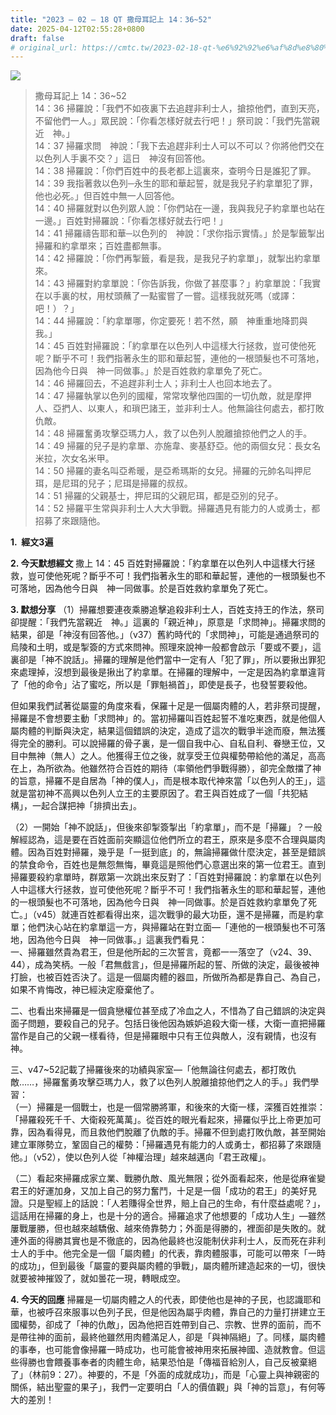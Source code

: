 ```yaml
---
title: "2023 – 02 – 18 QT 撒母耳記上 14：36~52"
date: 2025-04-12T02:55:28+0800
draft: false
# original_url: https://cmtc.tw/2023-02-18-qt-%e6%92%92%e6%af%8d%e8%80%b3%e8%a8%98%e4%b8%8a-14%ef%bc%9a3652
---
```


![](/images/qt.jpg)
> 撒母耳記上 14：36\~52  
> 14：36 掃羅說：「我們不如夜裏下去追趕非利士人，搶掠他們，直到天亮，不留他們一人。」眾民說：「你看怎樣好就去行吧！」祭司說：「我們先當親近　神。」  
> 14：37 掃羅求問　神說：「我下去追趕非利士人可以不可以？你將他們交在以色列人手裏不交？」這日　神沒有回答他。  
> 14：38 掃羅說：「你們百姓中的長老都上這裏來，查明今日是誰犯了罪。  
> 14：39 我指著救以色列─永生的耶和華起誓，就是我兒子約拿單犯了罪，他也必死。」但百姓中無一人回答他。  
> 14：40 掃羅就對以色列眾人說：「你們站在一邊，我與我兒子約拿單也站在一邊。」百姓對掃羅說：「你看怎樣好就去行吧！」  
> 14：41 掃羅禱告耶和華─以色列的　神說：「求你指示實情。」於是掣籤掣出掃羅和約拿單來；百姓盡都無事。  
> 14：42 掃羅說：「你們再掣籤，看是我，是我兒子約拿單」，就掣出約拿單來。  
> 14：43 掃羅對約拿單說：「你告訴我，你做了甚麼事？」約拿單說：「我實在以手裏的杖，用杖頭蘸了一點蜜嘗了一嘗。這樣我就死嗎（或譯：吧！）？」  
> 14：44 掃羅說：「約拿單哪，你定要死！若不然，願　神重重地降罰與我。」  
> 14：45 百姓對掃羅說：「約拿單在以色列人中這樣大行拯救，豈可使他死呢？斷乎不可！我們指著永生的耶和華起誓，連他的一根頭髮也不可落地，因為他今日與　神一同做事。」於是百姓救約拿單免了死亡。  
> 14：46 掃羅回去，不追趕非利士人；非利士人也回本地去了。  
> 14：47 掃羅執掌以色列的國權，常常攻擊他四圍的一切仇敵，就是摩押人、亞捫人、以東人，和瑣巴諸王，並非利士人。他無論往何處去，都打敗仇敵。  
> 14：48 掃羅奮勇攻擊亞瑪力人，救了以色列人脫離搶掠他們之人的手。  
> 14：49 掃羅的兒子是約拿單、亦施韋、麥基舒亞。他的兩個女兒：長女名米拉，次女名米甲。  
> 14：50 掃羅的妻名叫亞希暖，是亞希瑪斯的女兒。掃羅的元帥名叫押尼珥，是尼珥的兒子；尼珥是掃羅的叔叔。  
> 14：51 掃羅的父親基士，押尼珥的父親尼珥，都是亞別的兒子。  
> 14：52 掃羅平生常與非利士人大大爭戰。掃羅遇見有能力的人或勇士，都招募了來跟隨他。

**1.  經文3遍**

**2. 今天默想經文**
撒上 14：45 百姓對掃羅說：「約拿單在以色列人中這樣大行拯救，豈可使他死呢？斷乎不可！我們指著永生的耶和華起誓，連他的一根頭髮也不可落地，因為他今日與　神一同做事。於是百姓救約拿單免了死亡。

**3. 默想分享**
（1）掃羅想要連夜乘勝追擊追殺非利士人，百姓支持王的作法，祭司卻提醒：「我們先當親近　神。」這裏的「親近神」，原意是「求問神」。掃羅求問的結果，卻是「神沒有回答他。」（v37）舊約時代的「求問神」，可能是通過祭司的烏陵和土明，或是掣簽的方式來問神。照理來說神一般都會啟示「要或不要」，這裏卻是「神不說話」。掃羅的理解是他們當中一定有人「犯了罪」，所以要揪出罪犯來處理掉，沒想到最後是揪出了約拿單。在掃羅的理解中，一定是因為約拿單違背了「他的命令」沾了蜜吃，所以是「罪魁禍首」，即使是長子，也發誓要殺他。

但如果我們試著從屬靈的角度來看，保羅十足是一個屬肉體的人，若非祭司提醒，掃羅是不會想要主動「求問神」的。當初掃羅叫百姓起誓不准吃東西，就是他個人屬肉體的判斷與決定，結果這個錯誤的決定，造成了這次的戰爭半途而廢，無法獲得完全的勝利。可以說掃羅的骨子裏，是一個自我中心、自私自利、眷戀王位，又目中無神（無人）之人。他獲得王位之後，就享受王位與權勢帶給他的滿足，高高在上，為所欲為。他雖然符合百姓的期待（率領他們爭戰得勝），卻完全敵擋了神的旨意，掃羅不是自居為「神的僕人」，而是根本取代神來當「以色列人的王」，這就是當初神不高興以色列人立王的主要原因了。君王與百姓成了一個「共犯結構」，一起合謀把神「排擠出去」。

（2）一開始「神不說話」，但後來卻掣簽掣出「約拿單」，而不是「掃羅」？一般解經認為，這是要在百姓面前突顯這位他們所立的君王，原來是多麼不合理與屬肉體。因為百姓對掃羅，幾乎是「一挺到底」的，無論掃羅做什麼決定，甚至是錯誤的禁食命令，百姓也是無怨無悔，畢竟這是照他們心意選出來的第一位君王。直到掃羅要殺約拿單時，群眾第一次跳出來反對了：「百姓對掃羅說：約拿單在以色列人中這樣大行拯救，豈可使他死呢？斷乎不可！我們指著永生的耶和華起誓，連他的一根頭髮也不可落地，因為他今日與　神一同做事。於是百姓救約拿單免了死亡。」（v45）就連百姓都看得出來，這次戰爭的最大功臣，還不是掃羅，而是約拿單；他們決心站在約拿單這一方，與掃羅站在對立面—「連他的一根頭髮也不可落地，因為他今日與　神一同做事。」這裏我們看見：  
一、掃羅雖然貴為君王，但是他所起的三次誓言，竟都一一落空了（v24、39、44），成為笑柄。一般「君無戲言」，但是掃羅所起的誓、所做的決定，最後被神打臉，也被百姓否決了。這是一個屬肉體的器皿，所做所為都是靠自己、為自己，如果不肯悔改，神已經決定廢棄他了。

二、也看出來掃羅是一個貪戀權位甚至成了冷血之人，不惜為了自己錯誤的決定與面子問題，要殺自己的兒子。包括日後他因為嫉妒追殺大衛一樣，大衛一直把掃羅當作是自己的父親一樣看待，但是掃羅眼中只有王位與敵人，沒有親情，也沒有神。

三、v47\~52記載了掃羅後來的功績與家室—「他無論往何處去，都打敗仇敵……，掃羅奮勇攻擊亞瑪力人，救了以色列人脫離搶掠他們之人的手。」我們學習：  
（一）掃羅是一個戰士，也是一個常勝將軍，和後來的大衛一樣，深獲百姓推崇：「掃羅殺死千千、大衛殺死萬萬」。從百姓的眼光看起來，掃羅似乎比上帝更加可靠，因為看得見，而且救他們脫離了仇敵的手。掃羅不但到處打敗仇敵，甚至開始建立軍隊勢立，鞏固自己的權勢：「掃羅遇見有能力的人或勇士，都招募了來跟隨他。」（v52），使以色列人從「神權治理」越來越邁向「君王政權」。

（二）看起來掃羅成家立業、戰勝仇敵、風光無限；從外面看起來，他是從麻雀變君王的好運加身，又加上自己的努力奮鬥，十足是一個「成功的君王」的美好見證。只是聖經上的話說：「人若賺得全世界，賠上自己的生命，有什麼益處呢？」，這話用在掃羅的身上，也是十分的適合。掃羅追求了他想要的「成功人生」—雖然屢戰屢勝，但也越來越驕傲、越來倚靠勢力；外面是得勝的，裡面卻是失敗的。就連外面的得勝其實也是不徹底的，因為他最終也沒能制伏非利士人，反而死在非利士人的手中。他完全是一個「屬肉體」的代表，靠肉體服事，可能可以帶來「一時的成功」，但到最後「屬靈的要與屬肉體的爭戰」，屬肉體所建造起來的一切，很快就要被神摧毀了，就如曇花一現，轉眼成空。

**4. 今天的回應**
掃羅是一切屬肉體之人的代表，即使他也是神的子民，也認識耶和華，也被呼召來服事以色列子民，但是他因為屬乎肉體，靠自己的力量打拼建立王國權勢，卻成了「神的仇敵」，因為他把百姓帶到自己、宗教、世界的面前，而不是帶往神的面前，最終他雖然用肉體滿足人，卻是「與神隔絕」了。同樣，屬肉體的事奉，也可能會像掃羅一時成功，也可能會被神用來拓展神國、造就教會。但這些得勝也會餵養事奉者的肉體生命，結果恐怕是「傳福音給別人，自己反被棄絕了」（林前9：27）。神要的，不是「外面的成就成功」，而是「心靈上與神親密的關係，結出聖靈的果子」，我們一定要明白「人的價值觀」與「神的旨意」，有何等大的差別！
